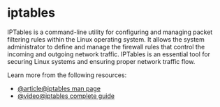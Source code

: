 # iptables

IPTables is a command-line utility for configuring and managing packet filtering rules within the Linux operating system. It allows the system administrator to define and manage the firewall rules that control the incoming and outgoing network traffic. IPTables is an essential tool for securing Linux systems and ensuring proper network traffic flow.

Learn more from the following resources:

- [@article@iptables man page](https://linux.die.net/man/8/iptables)
- [@video@iptables complete guide](https://www.youtube.com/watch?v=6Ra17Qpj68c)